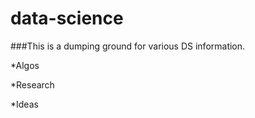 data-science
============
###This is a dumping ground for various DS information.

*Algos

*Research

*Ideas
